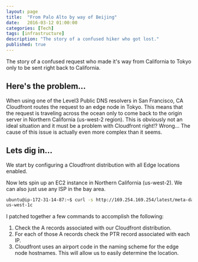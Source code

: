 ```yaml
---
layout: page
title:  "From Palo Alto by way of Beijing"
date:   2016-03-12 01:00:00
categories: [Tech]
tags: [infrastructure]
description: "The story of a confused hiker who got lost."
published: true
---
```

The story of a confused request who made it's way from California to Tokyo only to be sent right back to California.

## Here's the problem...

When using one of the Level3 Public DNS resolvers in San Francisco, CA Cloudfront routes the request to an edge node in Tokyo. This means that the request is traveling across the ocean only to come back to the origin server in Northern California (us-west-2 region). This is obviously not an ideal situation and it must be a problem with Cloudfront right!? Wrong... The cause of this issue is actually even more complex than it seems.

## Lets dig in...
We start by configuring a Cloudfront distribution with all Edge locations enabled.

Now lets spin up an EC2 instance in Northern California (us-west-2). We can also just use any ISP in the bay area.

```bash
ubuntu@ip-172-31-14-87:~$ curl -s http://169.254.169.254/latest/meta-data/placement/availability-zone
us-west-1c
```

I patched together a few commands to accomplish the following:
1. Check the A records associated with our Cloudfront distribution.
2. For each of those A records check the PTR record associated with each IP.
3. Cloudfront uses an airport code in the naming scheme for the edge node hostnames. This will allow us to easily determine the location.
